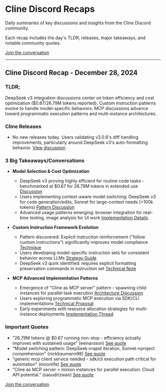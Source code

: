 # Cline Discord Recaps

Daily summaries of key discussions and insights from the Cline Discord community.

Each recap includes the day's TLDR, releases, major takeaways, and notable community quotes.

[Join the conversation](https://discord.gg/Mjyj2Sm3)

---

## Cline Discord Recap - December 28, 2024

### TLDR;

DeepSeek v3 integration discussions center on token efficiency and cost optimization ($0.67/26.79M tokens reported). Custom instruction patterns evolve to handle model-specific behaviors. MCP discussions advance toward programmatic execution patterns and multi-instance architectures.

### Cline Releases

*   No new releases today. Users validating v3.0.8's diff handling improvements, particularly around DeepSeek v3's auto-formatting behavior. [View discussion](https://discord.com/channels/1275535550845292637/1275535550845292640/1322354105896800320)

### 3 Big Takeaways/Conversations

*   **Model Selection & Cost Optimization**
    *   DeepSeek v3 proving highly efficient for routine code tasks - benchmarked at $0.67 for 26.79M tokens in extended use [Discussion](https://discord.com/channels/1275535550845292637/1275535550845292640/1322345334915207249)
    *   Users implementing context-aware model switching: DeepSeek v3 for code generation/edits, Sonnet for large-context needs (>100k tokens) [Pattern Discussion](https://discord.com/channels/1275535550845292637/1275535550845292640/1322344172170252289)
    *   Advanced usage patterns emerging: browser integration for real-time testing, image analysis for UI work [Implementation Details](https://discord.com/channels/1275535550845292637/1275535550845292640/1322413414164992061)

*   **Custom Instruction Framework Evolution**
    *   Pattern discovered: Explicit instruction reinforcement ("follow custom instructions") significantly improves model compliance [Technique](https://discord.com/channels/1275535550845292637/1275535550845292640/1322334645882323097)
    *   Users developing model-specific instruction sets for consistent behavior across LLMs [Strategy Guide](https://discord.com/channels/1275535550845292637/1275535550845292640/1322334395562066012)
    *   DeepSeek v3 quirk identified: requires explicit formatting preservation commands in instruction set [Technical Note](https://discord.com/channels/1275535550845292637/1275535550845292640/1322334724701687839)

*   **MCP Advanced Implementation Patterns**
    *   Emergence of "Cline as MCP server" pattern - spawning child instances for parallel task execution [Architecture Discussion](https://discord.com/channels/1275535550845292637/1316849926533287986/1322376027653148733)
    *   Users exploring programmatic MCP execution via SDK/CLI implementations [Technical Proposal](https://discord.com/channels/1275535550845292637/1316849926533287986/1322391594573500448)
    *   Early experiments with resource allocation strategies for multi-instance deployments [Implementation Thread](https://discord.com/channels/1275535550845292637/1316849926533287986/1322374379161780224)

### Important Quotes

*   "26.79M tokens @ $0.67 running non-stop - efficiency actually improves with sustained usage" (eeinarsson) [See quote](https://discord.com/channels/1275535550845292637/1275535550845292640/1322345334915207249)
*   "Model switching pattern: DeepSeek->rapid iteration, Sonnet->project comprehension" (nickbaumann98) [See quote](https://discord.com/channels/1275535550845292637/1275535550845292640/1322344172170252289)
*   "generic mcp client service needed - sdk/cli execution path critical for automation" (moonlife) [See quote](https://discord.com/channels/1275535550845292637/1316849926533287986/1322391594573500448)
*   "Cline as MCP server = minion instances for parallel execution. Cloud API potential." (saoudrizwan) [See quote](https://discord.com/channels/1275535550845292637/1316849926533287986/1322376027653148733)

[Join the conversation](https://discord.gg/Mjyj2Sm3)
